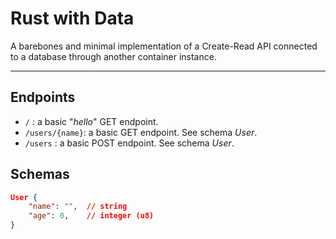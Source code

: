 # Rust with Data

A barebones and minimal implementation of a Create-Read API connected to a database through another container instance.

---

## Endpoints

- `/` : a basic "*hello*" GET endpoint.
- `/users/{name}`: a basic GET endpoint. See schema *User*.
- `/users` : a basic POST endpoint. See schema *User*.

## Schemas

```json
User {
    "name": "",  // string
    "age": 0,    // integer (u8)
}
```
